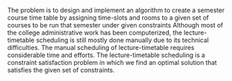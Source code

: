 
The problem is to design and implement an algorithm to create a semester course time table by assigning time-slots and rooms to a given set of courses to be run that semester under given constraints
Although most of the college administrative work has been computerized, the lecture- timetable scheduling is still mostly done manually due to its technical difficulties. The manual scheduling of lecture-timetable requires considerable time and efforts. The lecture-timetable scheduling is a constraint satisfaction problem in which we find an optimal solution that satisfies the given set of constraints.
